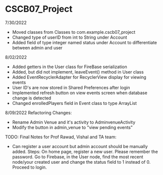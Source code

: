 # CSCB07_Project
7/30/2022
* Moved classes from Classes to com.example.cscb07_project
* Changed type of userID from int to String under Account
* Added field of type integer named status under Account to differentiate between admin and user

8/02/2022

* Added getters in the User class for FireBase serialization
* Added, but did not implement, leaveEvent() method in User class
* Added EventRecyclerAdapter for RecyclerView display for viewing events
* User ID's are now stored in Shared Preferences after login
* Implemented refresh button on view events screen when database change is detected
* Changed enrolledPlayers field in Event class to type ArrayList<String>

8/09/2022
Refactoring Changes:
- Rename Admin Venue and it's activity to AdminvenueActivity
- Modify the button in admin_venue to "view pending events"

TODO:
Final Notes for Prof Rawad, Vishal and TA team:
* Can register a user account but admin account should be manually added.
Steps: On home page, register a new user. Please remember the password. Go to Firebase, in the User node, find the most recent node/your created user and change the status field to 1 instead of 0. Proceed to login.
